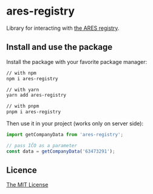# ares-registry

Library for interacting with [the ARES registry](https://wwwinfo.mfcr.cz/ares/ares_es.html.cz).

## Install and use the package

Install the package with your favorite package manager:

```bash
// with npm
npm i ares-registry

// with yarn
yarn add ares-registry

// with pnpm
pnpm i ares-registry
```

Then use it in your project (works only on server side):

```ts
import getCompanyData from 'ares-registry';

// pass IČO as a parameter
const data = getCompanyData('63473291');
```

## Licence

[The MIT License](LICENSE)
